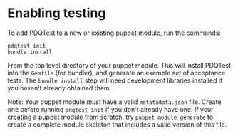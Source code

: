 # Enabling testing
To add PDQTest to a new or existing puppet module, run the commands:

```shell
pdqtest init
bundle install
```

From the top level directory of your puppet module. This will install PDQTest into the `Gemfile` (for bundler), and generate an example set of acceptance tests.  The `bundle install` step will need development libraries installed if you haven't already obtained them.

Note:  Your puppet module *must* have a valid `metatadata.json` file.  Create one before running `pdqtest init` if you don't already have one.  If your creating a puppet module from scratch, try `puppet module generate` to create a complete module skeleton that includes a valid version of this file.
